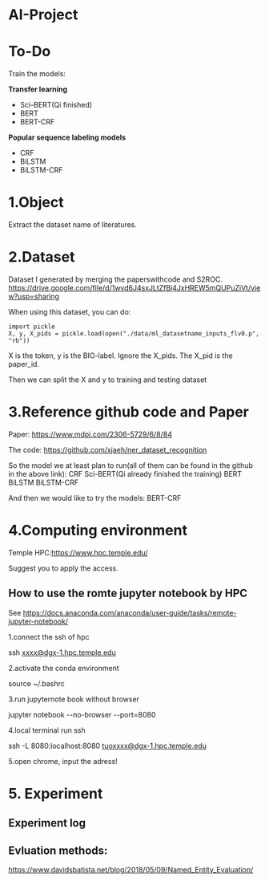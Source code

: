 # AI-Project

# To-Do

Train the models:

**Transfer learning**
- Sci-BERT(Qi finished)
- BERT
- BERT-CRF

**Popular sequence labeling models**
- CRF
- BiLSTM
- BiLSTM-CRF

# 1.Object

Extract the dataset name of literatures.

# 2.Dataset 

Dataset I generated by merging the paperswithcode and S2ROC.
https://drive.google.com/file/d/1wvd6J4sxJLtZfBj4JxHREW5mQUPuZiVt/view?usp=sharing

When using this dataset, you can do:

```
import pickle
X, y, X_pids = pickle.load(open("./data/ml_datasetname_inputs_flv0.p", "rb"))
```


X is the token, y is the BIO-label. Ignore the X_pids. The X_pid is the paper_id.

Then we can split the X and y to training and testing dataset

# 3.Reference github code and Paper

Paper: https://www.mdpi.com/2306-5729/6/8/84

The code: https://github.com/xjaeh/ner_dataset_recognition

So the model we at least plan to run(all of them can be found in the github in the above link):
CRF
Sci-BERT(Qi already finished the training)
BERT
BiLSTM
BiLSTM-CRF

And then we would like to try the models:
BERT-CRF


# 4.Computing environment

Temple HPC:https://www.hpc.temple.edu/

Suggest you to apply the access.

## How to use the romte jupyter notebook by HPC

See https://docs.anaconda.com/anaconda/user-guide/tasks/remote-jupyter-notebook/

1.connect the ssh of hpc

ssh xxxx@dgx-1.hpc.temple.edu

2.activate the conda environment

source ~/.bashrc

3.run jupyternote book without browser

jupyter notebook --no-browser --port=8080

4.local terminal run ssh

ssh -L 8080:localhost:8080 tuoxxxx@dgx-1.hpc.temple.edu

5.open chrome, input the adress!

# 5. Experiment

## Experiment log



## Evluation methods:

https://www.davidsbatista.net/blog/2018/05/09/Named_Entity_Evaluation/



